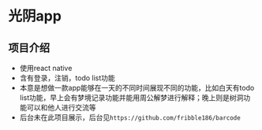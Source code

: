 # 光阴app

## 项目介绍

* 使用react native
* 含有登录，注销，todo list功能
* 本意是想做一款app能够在一天的不同时间展现不同的功能，比如白天有todo list功能，早上会有梦境记录功能并能用周公解梦进行解释；晚上则是树洞功能可以和他人进行交流等
* 后台未在此项目展示，后台见`https://github.com/fribble186/barcode`